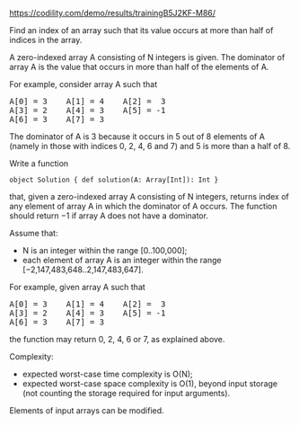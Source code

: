 https://codility.com/demo/results/trainingB5J2KF-M86/


Find an index of an array such that its value occurs at more than half of indices in the array.

A zero-indexed array A consisting of N integers is given. The dominator of array A is the value that occurs in more than half of the elements of A.

For example, consider array A such that
<pre>
A[0] = 3    A[1] = 4    A[2] =  3
A[3] = 2    A[4] = 3    A[5] = -1
A[6] = 3    A[7] = 3</pre>
The dominator of A is 3 because it occurs in 5 out of 8 elements of A (namely in those with indices 0, 2, 4, 6 and 7) and 5 is more than a half of 8.

Write a function

<code>object Solution { def solution(A: Array[Int]): Int }</code>

that, given a zero-indexed array A consisting of N integers, returns index of any element of array A in which the dominator of A occurs. The function should return −1 if array A does not have a dominator.

Assume that:

- N is an integer within the range [0..100,000];
- each element of array A is an integer within the range [−2,147,483,648..2,147,483,647].

For example, given array A such that
<pre>
A[0] = 3    A[1] = 4    A[2] =  3
A[3] = 2    A[4] = 3    A[5] = -1
A[6] = 3    A[7] = 3</pre>
the function may return 0, 2, 4, 6 or 7, as explained above.

Complexity:

- expected worst-case time complexity is O(N);
- expected worst-case space complexity is O(1), beyond input storage (not counting the storage required for input arguments).

Elements of input arrays can be modified.